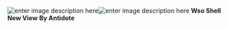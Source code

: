 ![enter image description here](http://code.makery.ch/assets/library/html-css/part7/bootstrap-logo.png)![enter image description here](http://php.net/manual/en/images/c0d23d2d6769e53e24a1b3136c064577-php_logo.png)
**Wso Shell New View**
**By Antidote**
